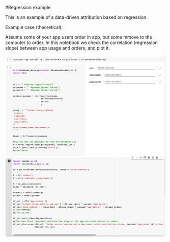 #Regression example

This is an example of a data-driven attribution based on regression.

Example case (theoretical):

Assume some of your app users order in app, but some mmove to the computer to order.
In this notebook we check the correlation (regression slope) between app usage and orders, and plot it.


![notebook](notebook_mlr.png)